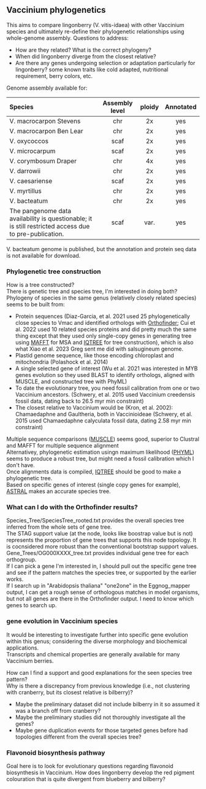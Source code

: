 ## Vaccinium phylogenetics 
This aims to compare lingonberry (V. vitis-idaea) with other Vaccinium species and ultimately re-define their phylogenetic relationships using whole-genome assembly. 
Questions to address: 
* How are they related? What is the correct phylogeny? 
* When did lingonberry diverge from the closest relative? 
* Are there any genes undergoing selection or adaptation particularly for lingonberry? some known traits like cold adapted, nutritional requirement, berry colors, etc.

Genome assembly available for: 

| Species | Assembly level  | ploidy | Annotated |
| :------------------- |:-----:| :------------------:| :-------------: |
| V. macrocarpon Stevens    | chr | 2x | yes |
| V. macrocarpon Ben Lear | chr | 2x | yes |
| V. oxycoccos | scaf | 2x | yes |
| V. microcarpum | scaf | 2x | yes |
| V. corymbosum Draper | chr | 4x | yes |
| V. darrowii | chr | 2x | yes |
| V. caesariense | scaf | 2x | yes |
| V. myrtillus | chr | 2x | yes |
| V. bacteatum | chr | 2x | yes |
| The pangenome data availability is questionable; it is still restricted access due to pre-publication. | scaf | var. | yes |
V. bacteatum genome is published, but the annotation and protein seq data is not available for download. 

### Phylogenetic tree construction 
How is a tree constructed? \
There is genetic tree and species tree, I'm interested in doing both? \
Phylogeny of species in the same genus (relatively closely related species) seems to be built from: 
* Protein sequences (Diaz-Garcia, et al. 2021 used 25 phylogenetically close species to Vmac and identified orthologs with [Orthofinder](https://github.com/davidemms/OrthoFinder); Cui et al. 2022 used 10 related species proteins and did pretty much the same thing except that they used only single-copy genes in generating tree using [MAFFT](https://mafft.cbrc.jp/alignment/software/manual/manual.html) for MSA and [IQTREE](http://www.iqtree.org/doc/Concordance-Factor) for tree construction), which is also what Xiao et al. 2023 Greg sent me did with salsugineum genome. 
* Plastid genome sequence, like those encoding chloroplast and mitochondria (Polashock et al. 2014) 
* A single selected gene of interest (Wu et al. 2021 was interested in MYB genes evolution so they used BLAST to identify orthologs, aligned with MUSCLE, and constructed tree with PhyML)
* To date the evolutionary tree, you need fossil calibration from one or two Vaccinium ancestors. (Schwery, et al. 2015 used Vaccinium creedensis fossil data, dating back to 26.5 myr min constraint) 
* The closest relative to Vaccinium would be (Kron, et al. 2002): Chamaedaphne and Gaultheria, both in Vaccinioideae (Schwery, et al. 2015 used Chamaedaphne calyculata fossil data, dating 2.58 myr min constraint) 

Multiple sequence comparisons ([MUSCLE](https://drive5.com/muscle5/)) seems good, superior to Clustral and MAFFT for multiple sequence alignment \
Alternativey, phylogenetic estimation usingn maximum likelihood ([PHYML](https://github.com/stephaneguindon/phyml)) seems to produce a robust tree, but might need a fossil calibration which I don't have. \
Once alignments data is compiled, [IQTREE](http://www.iqtree.org/doc/Concordance-Factor) should be good to make a phylogenetic tree. \
Based on specific genes of interest (single copy genes for example), [ASTRAL](https://github.com/smirarab/ASTRAL) makes an accurate species tree. 

### What can I do with the Orthofinder results? 
Species_Tree/SpeciesTree_rooted.txt provides the overall species tree inferred from the whole sets of gene tree. \
The STAG support value (at the node, looks like boostrap value but is not) represents the proportion of gene trees that supports this node topology. It is cocnsidered more robust than the conventional bootstrap support values. \
Gene_Trees/OG000XXXX_tree.txt provides individual gene tree for each orthogroup. \
If I can pick a gene I'm interested in, I should pull out the specific gene tree and see if the pattern matches the species tree, or supported by the earlier works. \
If I search up in "Arabidopsis thaliana" "one2one" in the Eggnog_mapper output, I can get a rough sense of orthologous matches in model organisms, but not all genes are there in the Orthofinder output. I need to know which genes to search up.

### gene evolution in Vaccinium species
It would be interesting to investigate further into specific gene evolution within this genus; considering the diverse morphology and biochemical applications. \
Transcripts and chemical properties are generally available for many Vaccinium berries. 

How can I find a support and good explanations for the seen species tree pattern? \
Why is there a discrepancy from previous knowledge (i.e., not clustering with cranberry, but its closest relative is bilberry)? 
* Maybe the preliminary dataset did not include bilberry in it so assumed it was a branch off from cranberry? 
* Maybe the preliminary studies did not thoroughly investigate all the genes? 
* Maybe gene duplication events for those targeted genes before had topologies different from the overall species tree? 


### Flavonoid biosynthesis pathway 
Goal here is to look for evolutionary questions regarding flavonoid biosynthesis in Vaccinium. How does lingonberry develop the red pigment colouration that is quite divergent from blueberry and bilberry? 


